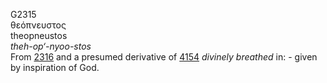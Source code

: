 <body>
  <p>G2315<br>  θεόπνευστος  <br> theopneustos  <br><i>theh-op‘-nyoo-stos </i><br>From <a href="g2316.htm">2316</a> and a presumed derivative of <a href="g4154.htm">4154</a>  <i>divinely</i> <i>breathed</i> in: - given by inspiration of God.<br></p>
 </body>